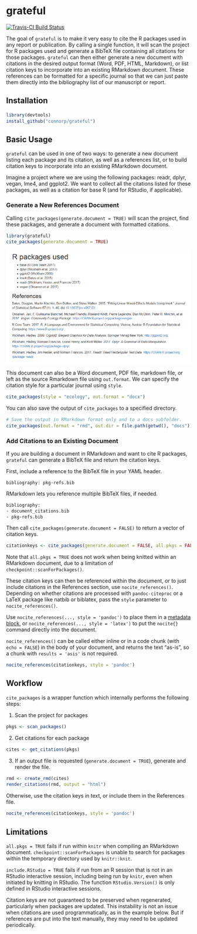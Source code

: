 
<!-- README.md is generated from README.Rmd. Please edit that file -->

# grateful

[![Travis-CI Build
Status](https://travis-ci.org/connorp/grateful.svg?branch=master)](https://travis-ci.org/connorp/grateful)

The goal of `grateful` is to make it very easy to cite the R packages
used in any report or publication. By calling a single function, it will
scan the project for R packages used and generate a BibTeX file
containing all citations for those packages. `grateful` can then either
generate a new document with citations in the desired output format
(Word, PDF, HTML, Markdown), or list citation keys to incorporate into
an existing RMarkdown document. These references can be formatted for a
specific journal so that we can just paste them directly into the
bibliography list of our manuscript or report.

## Installation

``` r
library(devtools)
install_github("connorp/grateful")
```

## Basic Usage

`grateful` can be used in one of two ways: to generate a new document
listing each package and its citation, as well as a references list, or
to build citation keys to incorporate into an existing RMarkdown
document.

Imagine a project where we are using the following packages: readr,
dplyr, vegan, lme4, and ggplot2. We want to collect all the citations
listed for these packages, as well as a citation for base R (and for
RStudio, if applicable).

### Generate a New References Document

Calling `cite_packages(generate.document = TRUE)` will scan the project,
find these packages, and generate a document with formatted citations.

``` r
library(grateful)
cite_packages(generate.document = TRUE)
```

![](example-output.PNG)

This document can also be a Word document, PDF file, markdown file, or
left as the source Rmarkdown file using `out.format`. We can specify the
citation style for a particular journal using `style`.

``` r
cite_packages(style = "ecology", out.format = "docx")
```

You can also save the output of `cite_packages` to a specified
directory.

``` r
# Save the output in RMarkdown format only and to a docs subfolder.
cite_packages(out.format = "rmd", out.dir = file.path(getwd(), "docs"))
```

### Add Citations to an Existing Document

If you are building a document in RMarkdown and want to cite R packages,
`grateful` can generate a BibTeX file and return the citation keys.

First, include a reference to the BibTeX file in your YAML header.

    bibliography: pkg-refs.bib

RMarkdown lets you reference multiple BibTeX files, if needed.

    bibliography: 
    - document_citations.bib
    - pkg-refs.bib

Then call `cite_packages(generate.document = FALSE)` to return a vector
of citation
keys.

``` r
citationkeys <- cite_packages(generate.document = FALSE, all.pkgs = FALSE)
```

Note that `all.pkgs = TRUE` does not work when being knitted within an
RMarkdown document, due to a limitation of
`checkpoint::scanForPackages()`.

These citation keys can then be referenced within the document, or to
just include citations in the References section, use
`nocite_references()`. Depending on whether citations are processed with
`pandoc-citeproc` or a LaTeX package like natbib or biblatex, pass the
`style` parameter to `nocite_references()`.

Use `nocite_references(..., style = 'pandoc')` to place them in a
[metadata
block](https://rmarkdown.rstudio.com/authoring_bibliographies_and_citations.html#unused_references_\(nocite\)),
or `nocite_references(..., style = 'latex')` to put the `nocite{}`
command directly into the document.

`nocite_references()` can be called either inline or in a code chunk
(with `echo = FALSE`) in the body of your document, and returns the text
“as-is”, so a chunk with `results = 'asis'` is not required.

``` r
nocite_references(citationkeys, style = 'pandoc')
```

## Workflow

`cite_packages` is a wrapper function which internally performs the
following steps:

1.  Scan the project for packages

<!-- end list -->

``` r
pkgs <- scan_packages()
```

2.  Get citations for each package

<!-- end list -->

``` r
cites <- get_citations(pkgs)
```

3.  If an output file is requested (`generate.document = TRUE`),
    generate and render the file.

<!-- end list -->

``` r
rmd <- create_rmd(cites)
render_citations(rmd, output = "html")
```

Otherwise, use the citation keys in text, or include them in the
References file.

``` r
nocite_references(citationkeys, style = 'pandoc')
```

## Limitations

`all.pkgs = TRUE` fails if run within `knitr` when compiling an
RMarkdown document. `checkpoint::scanForPackages` is unable to search
for packages within the temporary directory used by `knitr::knit`.

`include.RStudio = TRUE` fails if run from an R session that is not in
an RStudio interactive session, including being run by `knitr`, even
when initiated by knitting in RStudio. The function `RStudio.Version()`
is only defined in RStudio interactive sessions.

Citation keys are not guaranteed to be preserved when regenerated,
particularly when packages are updated. This instability is not an issue
when citations are used programmatically, as in the example below. But
if references are put into the text manually, they may need to be
updated periodically.
